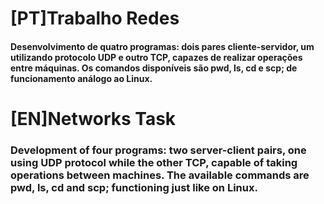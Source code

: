 # [PT]Trabalho Redes

#### Desenvolvimento de quatro programas: dois pares cliente-servidor, um utilizando protocolo UDP e outro TCP, capazes de realizar operações entre máquinas. Os comandos disponíveis são pwd, ls, cd e scp; de funcionamento análogo ao Linux.

# [EN]Networks Task

### Development of four programs: two server-client pairs, one using UDP protocol while the other TCP, capable of taking operations between machines. The available commands are pwd, ls, cd and scp; functioning just like on Linux.
